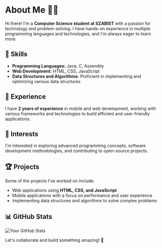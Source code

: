 # About Me 👨‍💻

Hi there! I'm a **Computer Science student at SZABIST** with a passion for technology and problem-solving. I have hands-on experience in multiple programming languages and technologies, and I'm always eager to learn more.

## 🚀 Skills
- **Programming Languages:** Java, C, Assembly
- **Web Development:** HTML, CSS, JavaScript
- **Data Structures and Algorithms:** Proficient in implementing and optimizing various data structures

## 💼 Experience
I have **2 years of experience** in mobile and web development, working with various frameworks and technologies to build efficient and user-friendly applications.

## 🌱 Interests
I'm interested in exploring advanced programming concepts, software development methodologies, and contributing to open-source projects.

## 🏆 Projects
Some of the projects I've worked on include:
- Web applications using **HTML, CSS, and JavaScript**
- Mobile applications with a focus on performance and user experience
- Implementing data structures and algorithms to solve complex problems

## 📊 GitHub Stats
![Your GitHub Stats](https://github-readme-stats.vercel.app/api?username=yourusername&show_icons=true&theme=radical)

Let's collaborate and build something amazing! 🚀


